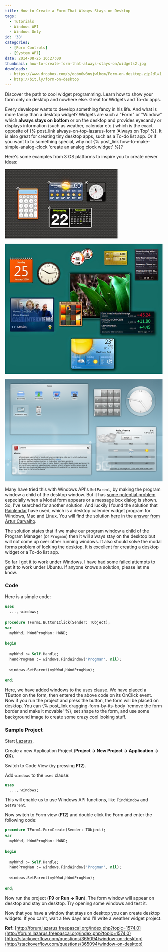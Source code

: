 ```yaml
---
title: How to Create a Form That Always Stays on Desktop
tags:
  - Tutorials
  - Windows API
  - Windows Only
id: '38'
categories:
  - [Form Controls]
  - [System API]
date: 2014-08-25 16:27:00
thumbnail: how-to-create-form-that-always-stays-on/widgets2.jpg
downloads:
  - https://www.dropbox.com/s/oobn0w8nyjwlhom/Form-on-desktop.zip?dl=1
  - http://bit.ly/form-on-desktop
---
```


Discover the path to cool widget programming. Learn how to show your form only on desktop and nowhere else. Great for Widgets and To-do apps.
<!-- more -->


Every developer wants to develop something fancy in his life. And what is more fancy than a desktop widget? Widgets are such a "Form" or "Window" which **always stays on bottom** or on the desktop and provides eyecandy or displays information (such as weather, calendar etc.) which is the exact opposite of {% post_link always-on-top-lazarus-form 'Always on Top' %}. It is also great for creating tiny desktop apps, such as a To-do list app. Or if you want to to something special, why not {% post_link how-to-make-simple-analog-clock 'create an analog clock widget' %}?

Here's some examples from 3 OS platforms to inspire you to create newer ideas:


![Widgets on MacOSX Mountain Lion](how-to-create-form-that-always-stays-on/widgets1.jpg "Desktop widgets")



![Desktop Widgets on Windows](how-to-create-form-that-always-stays-on/widgets2.jpg "Desktop widgets on Windows")



![Desktop Widgets in KDE (Linux)](how-to-create-form-that-always-stays-on/widgets3.png "KDE Desktop Widgets")


Many have tried this with Windows API's `SetParent`, by making the program window a child of the desktop window. But it has [some potential problem](http://blogs.msdn.com/b/oldnewthing/archive/2004/02/24/79212.aspx) especially when a Modal form appears or a message box dialog is shown. So, I've searched for another solution. And luckily I found the solution that [Rainlendar](https://en.wikipedia.org/wiki/Rainlendar) have used, which is a desktop calender widget program for Windows, Mac and Linux. You will find the solution [here](http://stackoverflow.com/questions/365094/window-on-desktop) in the [answer from Artur Carvalho](https://stackoverflow.com/a/365270).


The solution states that if we make our program window a child of the Program Manager (or `Progman`) then it will always stay on the desktop but will not come up over other running windows. It also should solve the modal forms problem of locking the desktop. It is excellent for creating a desktop widget or a To-do list app.

So far I got it to work under Windows. I have had some failed attempts to get it to work under Ubuntu. If anyone knows a solution, please let me know.


### Code

Here is a simple code:

```pascal
uses
  ..., windows;

procedure TForm1.Button1Click(Sender: TObject);
var
  myhWnd, hWndProgMan: HWND;

begin

  myhWnd := Self.Handle;
  hWndProgMan := windows.FindWindow('Progman', nil);

  windows.SetParent(myhWnd,hWndProgMan);

end;
```

Here, we have added windows to the uses clause. We have placed a TButton on the form, then entered the above code on its OnClick event. Now if you run the project and press the button, the form will be placed on desktop. You can {% post_link dragging-form-by-its-body 'remove the form border and make it movable' %}, set shape to the form, and use some background image to create some crazy cool looking stuff.


### Sample Project


Start [Lazarus](http://lazarus.freepascal.org/).

Create a new Application Project (**Project -> New Project -> Application -> OK**).

Switch to Code View (by pressing **F12**).

Add `windows` to the `uses` clause:

```pascal
uses
  ..., windows;
```

This will enable us to use Windows API functions, like `FindWindow` and `SetParent`.

Now switch to Form view (**F12**) and double click the Form and enter the following code:

```pascal
procedure TForm1.FormCreate(Sender: TObject);
var
  myhWnd, hWndProgMan: HWND;

begin

  myhWnd := Self.Handle;
  hWndProgMan := windows.FindWindow('Progman', nil);

  windows.SetParent(myhWnd,hWndProgMan);

end;
```

Now run the project (**F9** or **Run -> Run**). The form window will appear on desktop and stay on desktop. Try opening some windows and test it.

Now that you have a window that stays on desktop you can create desktop widgets. If you can't, wait a few days and I'll write a weather widget project.

**Ref:**
[http://forum.lazarus.freepascal.org/index.php?topic=1574.0](http://forum.lazarus.freepascal.org/index.php?topic=1574.0)
[http://stackoverflow.com/questions/365094/window-on-desktop](http://stackoverflow.com/questions/365094/window-on-desktop)
